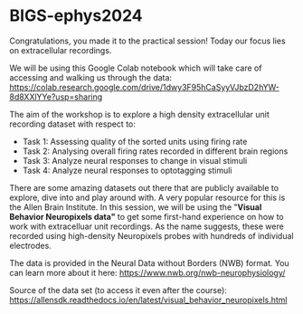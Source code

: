 # BIGS-ephys2024

Congratulations, you made it to the practical session! Today our focus lies on extracellular recordings.

We will be using this Google Colab notebook which will take care of accessing and walking us through the data:
https://colab.research.google.com/drive/1dwy3F95hCaSyyVJbzD2hYW-8d8XXlYYe?usp=sharing

The aim of the workshop is to explore a high density extracellular unit recording dataset with respect to:
- Task 1: Assessing quality of the sorted units using firing rate
- Task 2: Analysing overall firing rates recorded in different brain regions
- Task 3: Analyze neural responses to change in visual stimuli
- Task 4: Analyze neural responses to optotagging stimuli

There are some amazing datasets out there that are publicly available to explore, dive into and play around with. A very popular resource for this is the Allen Brain Institute. In this session, we will be using the "**Visual Behavior Neuropixels data"** to get some first-hand experience on how to work with extracelluar unit recordings.
As the name suggests, these were recorded using high-density Neuropixels probes with hundreds of individual electrodes.

The data is provided in the Neural Data without Borders (NWB) format. You can learn more about it here: https://www.nwb.org/nwb-neurophysiology/

Source of the data set (to access it even after the course):
https://allensdk.readthedocs.io/en/latest/visual_behavior_neuropixels.html
